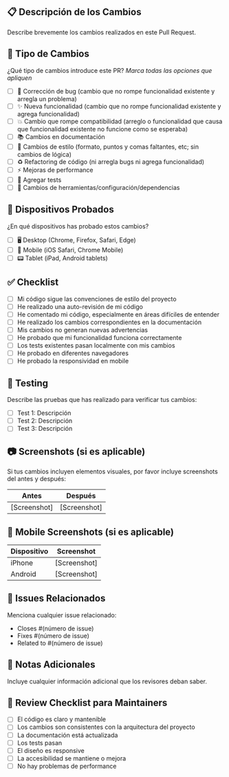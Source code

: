 ## 📋 Descripción de los Cambios

Describe brevemente los cambios realizados en este Pull Request.

## 🎯 Tipo de Cambios

¿Qué tipo de cambios introduce este PR? _Marca todas las opciones que apliquen_

- [ ] 🐛 Corrección de bug (cambio que no rompe funcionalidad existente y arregla un problema)
- [ ] ✨ Nueva funcionalidad (cambio que no rompe funcionalidad existente y agrega funcionalidad)
- [ ] 💥 Cambio que rompe compatibilidad (arreglo o funcionalidad que causa que funcionalidad existente no funcione como se esperaba)
- [ ] 📚 Cambios en documentación
- [ ] 🎨 Cambios de estilo (formato, puntos y comas faltantes, etc; sin cambios de lógica)
- [ ] ♻️ Refactoring de código (ni arregla bugs ni agrega funcionalidad)
- [ ] ⚡ Mejoras de performance
- [ ] 🧪 Agregar tests
- [ ] 🔧 Cambios de herramientas/configuración/dependencias

## 📱 Dispositivos Probados

¿En qué dispositivos has probado estos cambios?

- [ ] 🖥️ Desktop (Chrome, Firefox, Safari, Edge)
- [ ] 📱 Mobile (iOS Safari, Chrome Mobile)
- [ ] 📟 Tablet (iPad, Android tablets)

## ✅ Checklist

- [ ] Mi código sigue las convenciones de estilo del proyecto
- [ ] He realizado una auto-revisión de mi código
- [ ] He comentado mi código, especialmente en áreas difíciles de entender
- [ ] He realizado los cambios correspondientes en la documentación
- [ ] Mis cambios no generan nuevas advertencias
- [ ] He probado que mi funcionalidad funciona correctamente
- [ ] Los tests existentes pasan localmente con mis cambios
- [ ] He probado en diferentes navegadores
- [ ] He probado la responsividad en mobile

## 🧪 Testing

Describe las pruebas que has realizado para verificar tus cambios:

- [ ] Test 1: Descripción
- [ ] Test 2: Descripción  
- [ ] Test 3: Descripción

## 📷 Screenshots (si es aplicable)

Si tus cambios incluyen elementos visuales, por favor incluye screenshots del antes y después:

| Antes | Después |
|-------|---------|
| [Screenshot] | [Screenshot] |

## 📱 Mobile Screenshots (si es aplicable)

| Dispositivo | Screenshot |
|-------------|------------|
| iPhone | [Screenshot] |
| Android | [Screenshot] |

## 🔗 Issues Relacionados

Menciona cualquier issue relacionado:

- Closes #(número de issue)
- Fixes #(número de issue)
- Related to #(número de issue)

## 📝 Notas Adicionales

Incluye cualquier información adicional que los revisores deban saber.

## 🎯 Review Checklist para Maintainers

- [ ] El código es claro y mantenible
- [ ] Los cambios son consistentes con la arquitectura del proyecto
- [ ] La documentación está actualizada
- [ ] Los tests pasan
- [ ] El diseño es responsive
- [ ] La accesibilidad se mantiene o mejora
- [ ] No hay problemas de performance